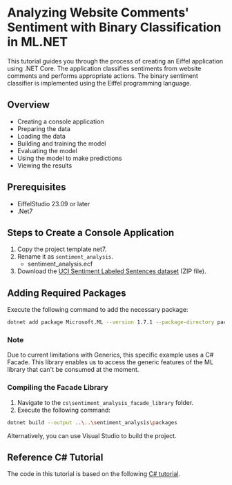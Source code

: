 # Analyzing Website Comments' Sentiment with Binary Classification in ML.NET

This tutorial guides you through the process of creating an Eiffel application using .NET Core. The application classifies sentiments from website comments and performs appropriate actions. The binary sentiment classifier is implemented using the Eiffel programming language.

## Overview
* Creating a console application
* Preparing the data
* Loading the data
* Building and training the model
* Evaluating the model
* Using the model to make predictions
* Viewing the results

## Prerequisites
* EiffelStudio 23.09 or later 
* .Net7

## Steps to Create a Console Application 
1. Copy the project template net7.
2. Rename it as `sentiment_analysis`.
    * sentiment_analysis.ecf
3. Download the [UCI Sentiment Labeled Sentences dataset](https://archive.ics.uci.edu/ml/machine-learning-databases/00331/sentiment%20labelled%20sentences.zip) (ZIP file).    

## Adding Required Packages
Execute the following command to add the necessary package:

```bash
dotnet add package Microsoft.ML --version 1.7.1 --package-directory packages
```

### Note
Due to current limitations with Generics, this specific example uses a C# Facade. This library enables us to access the generic features of the ML library that can't be consumed at the moment.

### Compiling the Facade Library
1. Navigate to the `cs\sentiment_analysis_facade_library` folder.
2. Execute the following command:

```bash
dotnet build --output ..\..\sentiment_analysis\packages
```

Alternatively, you can use Visual Studio to build the project.


## Reference C# Tutorial
The code in this tutorial is based on the following [C# tutorial](https://learn.microsoft.com/en-us/dotnet/machine-learning/tutorials/sentiment-analysis).